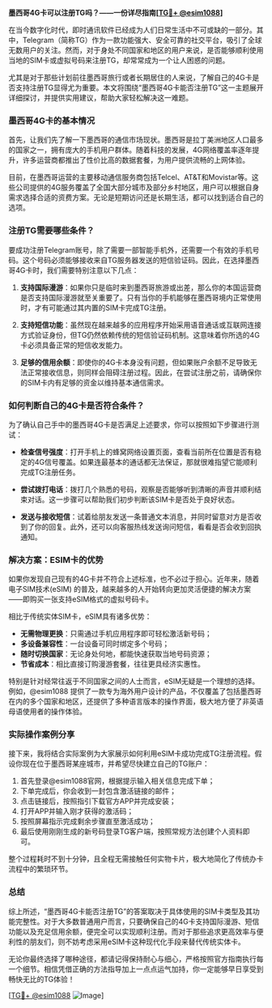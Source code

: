 **墨西哥4G卡可以注册TG吗？——一份详尽指南[[TG💪+ @esim1088](https://t.me/s/esim1088)]**

在当今数字化时代，即时通讯软件已经成为人们日常生活中不可或缺的一部分。其中，Telegram（简称TG）作为一款功能强大、安全可靠的社交平台，吸引了全球无数用户的关注。然而，对于身处不同国家和地区的用户来说，是否能够顺利使用当地的SIM卡或虚拟号码来注册TG，却常常成为一个让人困惑的问题。

尤其是对于那些计划前往墨西哥旅行或者长期居住的人来说，了解自己的4G卡是否支持注册TG显得尤为重要。本文将围绕“墨西哥4G卡能否注册TG”这一主题展开详细探讨，并提供实用建议，帮助大家轻松解决这一难题。

### 墨西哥4G卡的基本情况

首先，让我们先了解一下墨西哥的通信市场现状。墨西哥是拉丁美洲地区人口最多的国家之一，拥有庞大的手机用户群体。随着科技的发展，4G网络覆盖率逐年提升，许多运营商都推出了性价比高的数据套餐，为用户提供流畅的上网体验。

目前，在墨西哥运营的主要移动通信服务商包括Telcel、AT&T和Movistar等。这些公司提供的4G服务覆盖了全国大部分城市及部分乡村地区，用户可以根据自身需求选择合适的资费方案。无论是短期访问还是长期生活，都可以找到适合自己的选项。

### 注册TG需要哪些条件？

要成功注册Telegram账号，除了需要一部智能手机外，还需要一个有效的手机号码。这个号码必须能够接收来自TG服务器发送的短信验证码。因此，在选择墨西哥4G卡时，我们需要特别注意以下几点：

1. **支持国际漫游**：如果你只是临时来到墨西哥旅游或出差，那么你的本国运营商是否支持国际漫游就至关重要了。只有当你的手机能够在墨西哥境内正常使用时，才有可能通过其内置的SIM卡完成TG注册。
   
2. **支持短信功能**：虽然现在越来越多的应用程序开始采用语音通话或互联网连接方式验证身份，但TG仍然依赖传统的短信验证码机制。这意味着你所选的4G卡必须具备正常的短信收发能力。
   
3. **足够的信用余额**：即使你的4G卡本身没有问题，但如果账户余额不足导致无法正常接收信息，则同样会阻碍注册过程。因此，在尝试注册之前，请确保你的SIM卡内有足够的资金以维持基本通信需求。

### 如何判断自己的4G卡是否符合条件？

为了确认自己手中的墨西哥4G卡是否满足上述要求，你可以按照如下步骤进行测试：

- **检查信号强度**：打开手机上的蜂窝网络设置页面，查看当前所在位置是否有稳定的4G信号覆盖。如果连最基本的通话都无法保证，那就很难指望它能顺利完成TG注册任务。
  
- **尝试拨打电话**：拨打几个熟悉的号码，观察是否能够听到清晰的声音并顺利结束对话。这一步骤可以帮助我们初步判断该SIM卡是否处于良好状态。
  
- **发送与接收短信**：试着给朋友发送一条普通文本消息，并同时留意对方是否收到了你的回复。此外，还可以向客服热线发送询问短信，看看是否会收到回执通知。

### 解决方案：ESIM卡的优势

如果你发现自己现有的4G卡并不符合上述标准，也不必过于担心。近年来，随着电子SIM技术(eSIM) 的普及，越来越多的人开始转向更加灵活便捷的解决方案——即购买一张支持eSIM格式的虚拟号码卡。

相比于传统实体SIM卡，eSIM具有诸多优势：
- **无需物理更换**：只需通过手机应用程序即可轻松激活新号码；
- **多设备兼容性**：一台设备可同时绑定多个号码；
- **随时切换国家**：无论身处何地，都能快速获取当地号码资源；
- **节省成本**：相比直接订购漫游套餐，往往更具经济实惠性。

特别是针对经常往返于不同国家之间的人士而言，eSIM无疑是一个理想的选择。例如，@esim1088 提供了一款专为海外用户设计的产品，不仅覆盖了包括墨西哥在内的多个国家和地区，还提供了多种语言版本的操作界面，极大地方便了非英语母语使用者的操作体验。

### 实际操作案例分享

接下来，我将结合实际案例为大家展示如何利用eSIM卡成功完成TG注册流程。假设你现在位于墨西哥某座城市，并希望尽快建立自己的TG账户：

1. 首先登录@esim1088官网，根据提示输入相关信息完成下单；
2. 下单完成后，你会收到一封包含激活链接的邮件；
3. 点击链接后，按照指引下载官方APP并完成安装；
4. 打开APP并输入刚才获得的激活码；
5. 按照屏幕指示完成剩余步骤直至激活成功；
6. 最后使用刚刚生成的新号码登录TG客户端，按照常规方法创建个人资料即可。

整个过程耗时不到十分钟，且全程无需接触任何实物卡片，极大地简化了传统办卡流程中的繁琐环节。

### 总结

综上所述，“墨西哥4G卡能否注册TG”的答案取决于具体使用的SIM卡类型及其功能完整性。对于大多数普通用户而言，只要确保自己的4G卡支持国际漫游、短信功能以及充足信用余额，便完全可以实现顺利注册。而对于那些追求更高效率与便利性的朋友们，则不妨考虑采用eSIM卡这种现代化手段来替代传统实体卡。

无论你最终选择了哪种途径，都请记得保持耐心与细心，严格按照官方指南执行每一个细节。相信凭借正确的方法指导加上一点点运气加持，你一定能够早日享受到畅快无比的TG体验！

[[TG💪+ @esim1088](https://t.me/s/esim1088) ![Image](https://i.postimg.cc/4NQfJmqS/Snipaste-2025-05-13-00-14-12.png)]